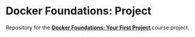 # Docker Foundations: Project

Repository for the [**Docker Foundations: Your First Project**](https://www.linkedin.com/learning/docker-your-first-project) course project.

